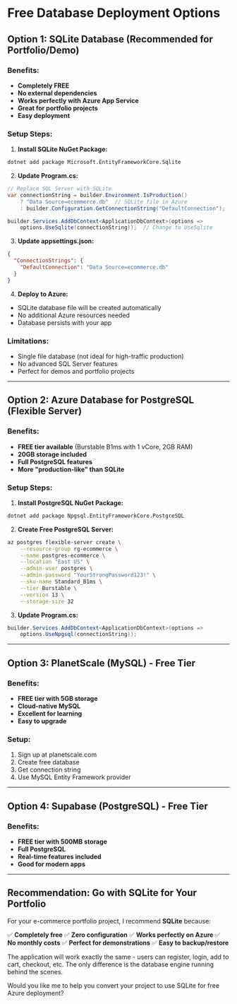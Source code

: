 # Free Database Deployment Options

## Option 1: SQLite Database (Recommended for Portfolio/Demo)

### Benefits:
- **Completely FREE**
- **No external dependencies**
- **Works perfectly with Azure App Service**
- **Great for portfolio projects**
- **Easy deployment**

### Setup Steps:

1. **Install SQLite NuGet Package:**
```bash
dotnet add package Microsoft.EntityFrameworkCore.Sqlite
```

2. **Update Program.cs:**
```csharp
// Replace SQL Server with SQLite
var connectionString = builder.Environment.IsProduction() 
    ? "Data Source=ecommerce.db"  // SQLite file in Azure
    : builder.Configuration.GetConnectionString("DefaultConnection");

builder.Services.AddDbContext<ApplicationDbContext>(options =>
    options.UseSqlite(connectionString));  // Change to UseSqlite
```

3. **Update appsettings.json:**
```json
{
  "ConnectionStrings": {
    "DefaultConnection": "Data Source=ecommerce.db"
  }
}
```

4. **Deploy to Azure:**
- SQLite database file will be created automatically
- No additional Azure resources needed
- Database persists with your app

### Limitations:
- Single file database (not ideal for high-traffic production)
- No advanced SQL Server features
- Perfect for demos and portfolio projects

---

## Option 2: Azure Database for PostgreSQL (Flexible Server)

### Benefits:
- **FREE tier available** (Burstable B1ms with 1 vCore, 2GB RAM)
- **20GB storage included**
- **Full PostgreSQL features**
- **More "production-like" than SQLite**

### Setup Steps:

1. **Install PostgreSQL NuGet Package:**
```bash
dotnet add package Npgsql.EntityFrameworkCore.PostgreSQL
```

2. **Create Free PostgreSQL Server:**
```bash
az postgres flexible-server create \
    --resource-group rg-ecommerce \
    --name postgres-ecommerce \
    --location "East US" \
    --admin-user postgres \
    --admin-password "YourStrongPassword123!" \
    --sku-name Standard_B1ms \
    --tier Burstable \
    --version 13 \
    --storage-size 32
```

3. **Update Program.cs:**
```csharp
builder.Services.AddDbContext<ApplicationDbContext>(options =>
    options.UseNpgsql(connectionString));
```

---

## Option 3: PlanetScale (MySQL) - Free Tier

### Benefits:
- **FREE tier with 5GB storage**
- **Cloud-native MySQL**
- **Excellent for learning**
- **Easy to upgrade**

### Setup:
1. Sign up at planetscale.com
2. Create free database
3. Get connection string
4. Use MySQL Entity Framework provider

---

## Option 4: Supabase (PostgreSQL) - Free Tier

### Benefits:
- **FREE tier with 500MB storage**
- **Full PostgreSQL**
- **Real-time features included**
- **Good for modern apps**

---

## Recommendation: Go with SQLite for Your Portfolio

For your e-commerce portfolio project, I recommend **SQLite** because:

✅ **Completely free**
✅ **Zero configuration**
✅ **Works perfectly on Azure**
✅ **No monthly costs**
✅ **Perfect for demonstrations**
✅ **Easy to backup/restore**

The application will work exactly the same - users can register, login, add to cart, checkout, etc. The only difference is the database engine running behind the scenes.

Would you like me to help you convert your project to use SQLite for free Azure deployment?
